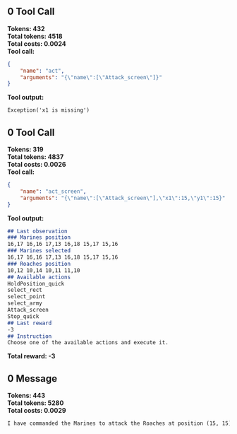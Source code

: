 ## 0 Tool Call
**Tokens: 432**  
**Total tokens: 4518**  
**Total costs: 0.0024**  
**Tool call:**  
```json
{
    "name": "act",
    "arguments": "{\"name\":[\"Attack_screen\"]}"
}
```
**Tool output:**  
```markdown
Exception('x1 is missing')
```
## 0 Tool Call
**Tokens: 319**  
**Total tokens: 4837**  
**Total costs: 0.0026**  
**Tool call:**  
```json
{
    "name": "act_screen",
    "arguments": "{\"name\":[\"Attack_screen\"],\"x1\":15,\"y1\":15}"
}
```
**Tool output:**  
```markdown
## Last observation
### Marines position
16,17 16,16 17,13 16,18 15,17 15,16
### Marines selected
16,17 16,16 17,13 16,18 15,17 15,16
### Roaches position
10,12 10,14 10,11 11,10
## Available actions
HoldPosition_quick
select_rect
select_point
select_army
Attack_screen
Stop_quick
## Last reward
-3
## Instruction
Choose one of the available actions and execute it.
```
**Total reward: -3**  
## 0 Message
**Tokens: 443**  
**Total tokens: 5280**  
**Total costs: 0.0029**  
```markdown
I have commanded the Marines to attack the Roaches at position (15, 15).
```
